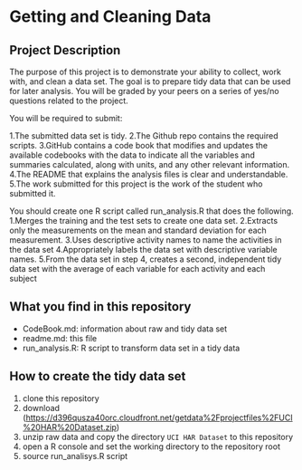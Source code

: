 Getting and Cleaning Data 
=========================


## Project Description
The purpose of this project is to demonstrate your ability to collect, work with, and clean a data set.
The goal is to prepare tidy data that can be used for later analysis. You will be graded by your peers
on a series of yes/no questions related to the project.

You will be required to submit:

1.The submitted data set is tidy. 
2.The Github repo contains the required scripts.
3.GitHub contains a code book that modifies and updates the available codebooks with the data to indicate all the variables and summaries calculated, along with units, and any other relevant information.
4.The README that explains the analysis files is clear and understandable.
5.The work submitted for this project is the work of the student who submitted it.

You should create one R script called run_analysis.R that does the following. 
1.Merges the training and the test sets to create one data set.
2.Extracts only the measurements on the mean and standard deviation for each measurement. 
3.Uses descriptive activity names to name the activities in the data set
4.Appropriately labels the data set with descriptive variable names. 
5.From the data set in step 4, creates a second, independent tidy data set with the average of each variable for each activity and each subject

## What you find in this repository

* CodeBook.md: information about raw and tidy data set
* readme.md: this file
* run_analysis.R: R script to transform data set in a tidy data

## How to create the tidy data set

1. clone this repository
2. download (https://d396qusza40orc.cloudfront.net/getdata%2Fprojectfiles%2FUCI%20HAR%20Dataset.zip)
3. unzip raw data and copy the directory `UCI HAR Dataset` to this repository
4. open a R console and set the working directory to the repository root
5. source run_analisys.R script


